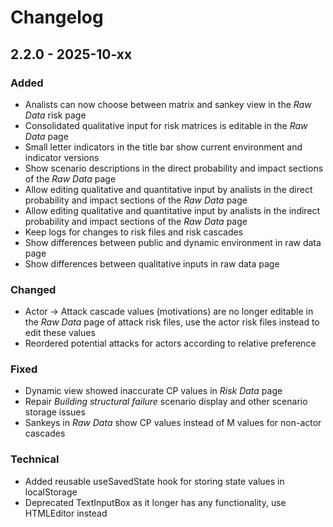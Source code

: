 # Changelog

## 2.2.0 - 2025-10-xx

### Added

- Analists can now choose between matrix and sankey view in the _Raw Data_ risk page
- Consolidated qualitative input for risk matrices is editable in the _Raw Data_ page
- Small letter indicators in the title bar show current environment and indicator versions
- Show scenario descriptions in the direct probability and impact sections of the _Raw Data_ page
- Allow editing qualitative and quantitative input by analists in the direct probability and impact sections of the _Raw Data_ page
- Allow editing qualitative and quantitative input by analists in the indirect probability and impact sections of the _Raw Data_ page
- Keep logs for changes to risk files and risk cascades
- Show differences between public and dynamic environment in raw data page
- Show differences between qualitative inputs in raw data page

### Changed

- Actor -> Attack cascade values (motivations) are no longer editable in the _Raw Data_ page of attack risk files, use the actor risk files instead to edit these values
- Reordered potential attacks for actors according to relative preference

### Fixed

- Dynamic view showed inaccurate CP values in _Risk Data_ page
- Repair _Building structural failure_ scenario display and other scenario storage issues
- Sankeys in _Raw Data_ show CP values instead of M values for non-actor cascades

### Technical

- Added reusable useSavedState hook for storing state values in localStorage
- Deprecated TextInputBox as it longer has any functionality, use HTMLEditor instead

